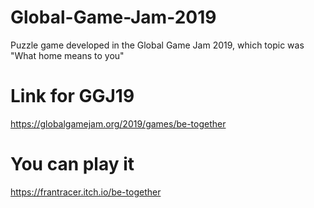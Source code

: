 # Global-Game-Jam-2019
Puzzle game developed in the Global Game Jam 2019, which topic was "What home means to you"

# Link for GGJ19
https://globalgamejam.org/2019/games/be-together

# You can play it
https://frantracer.itch.io/be-together
